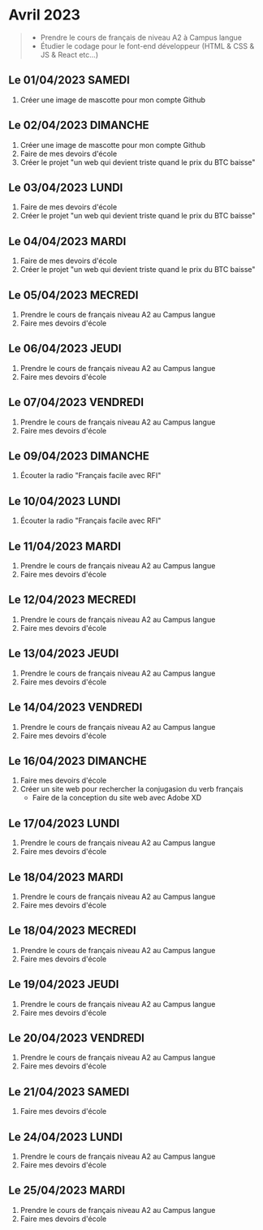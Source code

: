 # Avril 2023
> - Prendre le cours de français de niveau A2 à Campus langue 
> - Étudier le codage pour le font-end développeur (HTML & CSS & JS & React etc...)

## Le 01/04/2023 SAMEDI
1. Créer une image de mascotte pour mon compte Github

## Le 02/04/2023 DIMANCHE
1. Créer une image de mascotte pour mon compte Github
1. Faire de mes devoirs d'école
1. Créer le projet "un web qui devient triste quand le prix du BTC baisse"

## Le 03/04/2023 LUNDI
1. Faire de mes devoirs d'école
1. Créer le projet "un web qui devient triste quand le prix du BTC baisse"

## Le 04/04/2023 MARDI
1. Faire de mes devoirs d'école
1. Créer le projet "un web qui devient triste quand le prix du BTC baisse"

## Le 05/04/2023 MECREDI
1. Prendre le cours de français niveau A2 au Campus langue
1. Faire mes devoirs d'école

## Le 06/04/2023 JEUDI
1. Prendre le cours de français niveau A2 au Campus langue
1. Faire mes devoirs d'école

## Le 07/04/2023 VENDREDI
1. Prendre le cours de français niveau A2 au Campus langue
1. Faire mes devoirs d'école

## Le 09/04/2023 DIMANCHE
1. Écouter la radio "Français facile avec RFI"

## Le 10/04/2023 LUNDI
1. Écouter la radio "Français facile avec RFI"

## Le 11/04/2023 MARDI
1. Prendre le cours de français niveau A2 au Campus langue
1. Faire mes devoirs d'école

## Le 12/04/2023 MECREDI
1. Prendre le cours de français niveau A2 au Campus langue
1. Faire mes devoirs d'école

## Le 13/04/2023 JEUDI
1. Prendre le cours de français niveau A2 au Campus langue
1. Faire mes devoirs d'école

## Le 14/04/2023 VENDREDI
1. Prendre le cours de français niveau A2 au Campus langue
1. Faire mes devoirs d'école

## Le 16/04/2023 DIMANCHE
1. Faire mes devoirs d'école
1. Créer un site web pour rechercher la conjugasion du verb français
    - Faire de la conception du site web avec Adobe XD

## Le 17/04/2023 LUNDI
1. Prendre le cours de français niveau A2 au Campus langue
1. Faire mes devoirs d'école

## Le 18/04/2023 MARDI
1. Prendre le cours de français niveau A2 au Campus langue
1. Faire mes devoirs d'école

## Le 18/04/2023 MECREDI
1. Prendre le cours de français niveau A2 au Campus langue
1. Faire mes devoirs d'école

## Le 19/04/2023 JEUDI
1. Prendre le cours de français niveau A2 au Campus langue
1. Faire mes devoirs d'école

## Le 20/04/2023 VENDREDI
1. Prendre le cours de français niveau A2 au Campus langue
1. Faire mes devoirs d'école

## Le 21/04/2023 SAMEDI
1. Faire mes devoirs d'école

## Le 24/04/2023 LUNDI
1. Prendre le cours de français niveau A2 au Campus langue
1. Faire mes devoirs d'école

## Le 25/04/2023 MARDI
1. Prendre le cours de français niveau A2 au Campus langue
1. Faire mes devoirs d'école